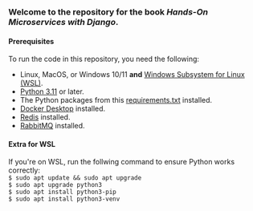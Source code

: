 ### Welcome to the repository for the book *Hands-On Microservices with Django*.

#### Prerequisites
To run the code in this repository, you need the following:
- Linux, MacOS, or Windows 10/11 **and** [Windows Subsystem for Linux (WSL)](https://learn.microsoft.com/en-us/windows/wsl/install).
- [Python 3.11](https://www.python.org/downloads/) or later.
- The Python packages from this [requirements.txt](https://github.com/PacktPublishing/Hands-on-Microservices-with-Django/blob/main/ch8/subscription_celery/requirements.txt) installed.
- [Docker Desktop](https://www.docker.com/products/docker-desktop/) installed.
- [Redis](https://redis.io/docs/install/install-stack/docker/) installed.
- [RabbitMQ](https://www.rabbitmq.com/docs/download) installed.

#### Extra for WSL
If you're on WSL, run the follwing command to ensure Python works correctly:  
`$ sudo apt update && sudo apt upgrade`  
`$ sudo apt upgrade python3`  
`$ sudo apt install python3-pip`  
`$ sudo apt install python3-venv`  

